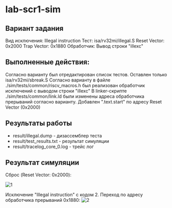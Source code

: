 # lab-scr1-sim
## Вариант задания
Вид исключения: Illegal instruction
Тест: isa/rv32mi/illegal.S
Reset Vector: 0x2000
Trap Vector: 0x1880
Обработчик: Вывод строки "illexc"

## Выполненные действия:
Согласно варианту был отредактирован список тестов. Оставлен только isa/rv32mi/sbreak.S
Согласно варианту в файле ./sim/tests/common/riscv_macros.h был реализован обработчик исключений с выводом строки "illexc"
В linker-скрипте  ./sim/tests/common/link.ld были изменены адреса обработчика прерываний согласно варианту. Добавлен ".text.start" по адресу Reset Vector (0x2000)

## Результаты работы
* result/illegal.dump - дизассемблер теста
* result/test_results.txt - результат симуляции
* result/tracelog_core_0.log - трейс лог

## Результат симуляции
Сброс (Reset Vector: 0x2000):

![1](https://github.com/BotWaw/scr1/assets/99167822/f5926476-cb22-47f7-89d7-9e9f599a7cd6)

Исключение "Illegal instruction" с кодом 2. Переход по адресу обработчика прерываний 0x1880:
![2](https://github.com/BotWaw/scr1/assets/99167822/873bde5c-87b5-4683-aea6-3f8f13dea9bc)
